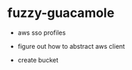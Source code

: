# fuzzy-guacamole

-   aws sso profiles

-   figure out how to abstract aws client
-   create bucket
